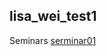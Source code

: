 ## lisa_wei_test1

Seminars 
[serminar01](https://github.com/suminwei2772/zz_Wei_Lisa/tree/master/Seminars/Seminar01)